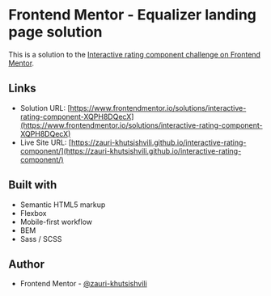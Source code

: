 # Frontend Mentor - Equalizer landing page solution

This is a solution to the [Interactive rating component challenge on Frontend Mentor](https://www.frontendmentor.io/challenges/interactive-rating-component-koxpeBUmI).

## Links

- Solution URL: [https://www.frontendmentor.io/solutions/interactive-rating-component-XQPH8DQecX](https://www.frontendmentor.io/solutions/interactive-rating-component-XQPH8DQecX)
- Live Site URL: [https://zauri-khutsishvili.github.io/interactive-rating-component/](https://zauri-khutsishvili.github.io/interactive-rating-component/)

## Built with

- Semantic HTML5 markup
- Flexbox
- Mobile-first workflow
- BEM
- Sass / SCSS

## Author

- Frontend Mentor - [@zauri-khutsishvili](https://www.frontendmentor.io/profile/zauri-khutsishvili)